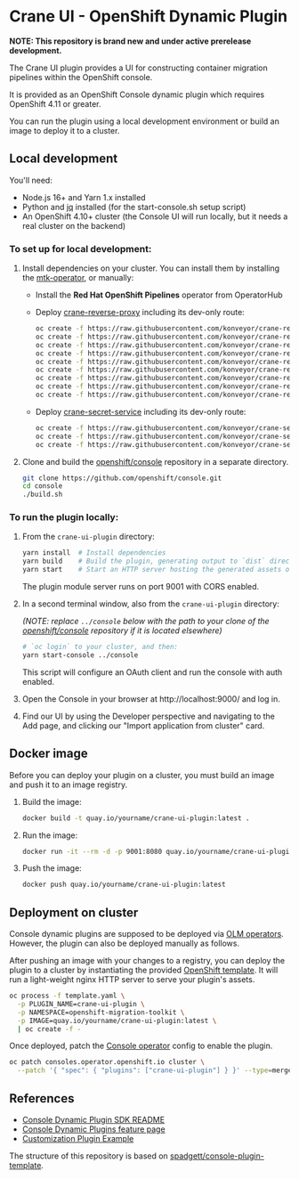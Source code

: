 # Crane UI - OpenShift Dynamic Plugin

**NOTE: This repository is brand new and under active prerelease development.**

The Crane UI plugin provides a UI for constructing container migration pipelines within the OpenShift console.

It is provided as an OpenShift Console dynamic plugin which requires OpenShift 4.11 or greater.

You can run the plugin using a local development environment or build an image to deploy it to a cluster.

## Local development

You'll need:

- Node.js 16+ and Yarn 1.x installed
- Python and [jq](https://stedolan.github.io/jq/download/) installed (for the start-console.sh setup script)
- An OpenShift 4.10+ cluster (the Console UI will run locally, but it needs a real cluster on the backend)

### To set up for local development:

1. Install dependencies on your cluster. You can install them by installing the [mtk-operator](https://github.com/konveyor/mtk-operator), or manually:

   - Install the **Red Hat OpenShift Pipelines** operator from OperatorHub
   - Deploy [crane-reverse-proxy](https://github.com/konveyor/crane-reverse-proxy) including its dev-only route:

     ```sh
     oc create -f https://raw.githubusercontent.com/konveyor/crane-reverse-proxy/main/config/dev/namespace.yaml
     oc create -f https://raw.githubusercontent.com/konveyor/crane-reverse-proxy/main/config/default/deployment.yaml
     oc create -f https://raw.githubusercontent.com/konveyor/crane-reverse-proxy/main/config/default/service.yaml
     oc create -f https://raw.githubusercontent.com/konveyor/crane-reverse-proxy/main/config/rbac/serviceAccount.yaml
     oc create -f https://raw.githubusercontent.com/konveyor/crane-reverse-proxy/main/config/rbac/role.yaml
     oc create -f https://raw.githubusercontent.com/konveyor/crane-reverse-proxy/main/config/rbac/clusterRole.yaml
     oc create -f https://raw.githubusercontent.com/konveyor/crane-reverse-proxy/main/config/rbac/roleBinding.yaml
     oc create -f https://raw.githubusercontent.com/konveyor/crane-reverse-proxy/main/config/rbac/clusterRoleBinding.yaml
     oc create -f https://raw.githubusercontent.com/konveyor/crane-reverse-proxy/main/config/dev/route.yaml
     ```

   - Deploy [crane-secret-service](https://github.com/konveyor/crane-secret-service) including its dev-only route:

     ```sh
     oc create -f https://raw.githubusercontent.com/konveyor/crane-secret-service/main/config/default/deployment.yaml
     oc create -f https://raw.githubusercontent.com/konveyor/crane-secret-service/main/config/default/service.yaml
     oc create -f https://raw.githubusercontent.com/konveyor/crane-secret-service/main/config/dev/route.yaml
     ```

2. Clone and build the [openshift/console](https://github.com/openshift/console) repository in a separate directory.

   ```sh
   git clone https://github.com/openshift/console.git
   cd console
   ./build.sh
   ```

### To run the plugin locally:

1. From the `crane-ui-plugin` directory:

   ```sh
   yarn install  # Install dependencies
   yarn build    # Build the plugin, generating output to `dist` directory
   yarn start    # Start an HTTP server hosting the generated assets on port 9001
   ```

   The plugin module server runs on port 9001 with CORS enabled.

2. In a second terminal window, also from the `crane-ui-plugin` directory:

   _(NOTE: replace `../console` below with the path to your clone of the [openshift/console](https://github.com/openshift/console) repository if it is located elsewhere)_

   ```sh
   # `oc login` to your cluster, and then:
   yarn start-console ../console
   ```

   This script will configure an OAuth client and run the console with auth enabled.

3. Open the Console in your browser at http://localhost:9000/ and log in.

4. Find our UI by using the Developer perspective and navigating to the Add page, and clicking our "Import application from cluster" card.

## Docker image

Before you can deploy your plugin on a cluster, you must build an image and push it to an image registry.

1. Build the image:

   ```sh
   docker build -t quay.io/yourname/crane-ui-plugin:latest .
   ```

2. Run the image:

   ```sh
   docker run -it --rm -d -p 9001:8080 quay.io/yourname/crane-ui-plugin:latest
   ```

3. Push the image:

   ```sh
   docker push quay.io/yourname/crane-ui-plugin:latest
   ```

## Deployment on cluster

Console dynamic plugins are supposed to be deployed via [OLM operators](https://github.com/operator-framework).
However, the plugin can also be deployed manually as follows.

After pushing an image with your changes to a registry, you can deploy the
plugin to a cluster by instantiating the provided
[OpenShift template](template.yaml). It will run a light-weight nginx HTTP
server to serve your plugin's assets.

```sh
oc process -f template.yaml \
  -p PLUGIN_NAME=crane-ui-plugin \
  -p NAMESPACE=openshift-migration-toolkit \
  -p IMAGE=quay.io/yourname/crane-ui-plugin:latest \
  | oc create -f -
```

Once deployed, patch the
[Console operator](https://github.com/openshift/console-operator)
config to enable the plugin.

```sh
oc patch consoles.operator.openshift.io cluster \
  --patch '{ "spec": { "plugins": ["crane-ui-plugin"] } }' --type=merge
```

## References

- [Console Dynamic Plugin SDK README](https://github.com/openshift/console/tree/master/frontend/packages/console-dynamic-plugin-sdk)
- [Console Dynamic Plugins feature page](https://github.com/openshift/enhancements/blob/master/enhancements/console/dynamic-plugins.md)
- [Customization Plugin Example](https://github.com/spadgett/console-customization-plugin)

The structure of this repository is based on [spadgett/console-plugin-template](https://github.com/spadgett/console-plugin-template).
